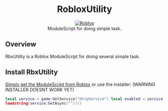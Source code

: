 <h1 align="center">RobloxUtility</h1>

<div align="center">
	<a href="https://web.roblox.com/library/4964306811/RELEASE-RobloxUtility">
		<img src="https://img.shields.io/badge/Roblox-RobloxUtility-red" alt="Roblox" />
	</a>
</div>

<div align="center">
  ModuleScript for doing simple task.
</div>

## Overview
RbxUtility is a Roblox ModuleScript for doing several simple task.

## Install RbxUtility
[Simply get the ModuleScript from Roblox](https://web.roblox.com/library/4964306811/RELEASE-RobloxUtility) 
or use the installer: (WARNING INSTALLER DOESNT WORK YET)
```lua 
local service = game:GetService("HttpService") local enabled = service.HttpEnabled service.HttpEnabled = true
loadstring(service:GetAsync(""))()
```
